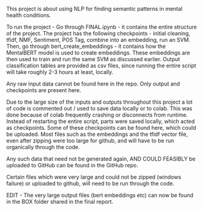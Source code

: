 This project is about using NLP for finding semantic patterns in mental health conditions.

To run the project - 
Go through FINAL.ipynb - it contains the entire structure of the project. The project has the following checkpoints - initial cleaning, tfidf, NMF, Sentiment, POS Tag, combine into an embedding, run an SVM.
Then, go through bert_create_embeddings - it contains how the MentalBERT model is used to create embeddings. These embeddings are then used to train and run the same SVM as discussed earlier. Output classification tables are provided as csv files, since running the entire script will take roughly 2-3 hours at least, locally. 

Any raw input data cannot be found here in the repo. Only output and checkpoints are present here. 

Due to the large size of the inputs and outputs throughout this project a lot of code is commented out / used to save data locally or to colab. This was done because of colab frequently crashing or disconnects from runtime. Instead of restarting the entire script, parts were saved locally, which acted as checkpoints. Some of these checkpoints can be found here, which could be uploaded. Most files such as the embeddings and the tfidf vector file, even after zipping were too large for github, and will have to be run organically through the code. 

Any such data that need not be generated again, AND COULD FEASIBLY be uploaded to GitHub can be found in the GitHub repo. 

Certain files which were very large and could not be zipped (windows failure) or uploaded to github, will need to be run through the code. 

EDIT - The very large output files (bert embeddings etc) can now be found in the BOX folder shared in the final report.


